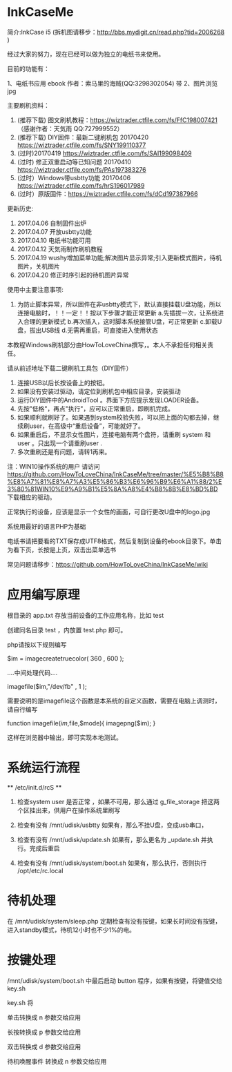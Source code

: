 # InkCaseMe

简介:InkCase i5  (拆机图请移步：http://bbs.mydigit.cn/read.php?tid=2006268 )

经过大家的努力，现在已经可以做为独立的电纸书来使用。

目前的功能有：

1、电纸书应用 ebook  作者：索马里的海贼(QQ:3298302054)
带
2、图片浏览   jpg 

主要刷机资料：
1. (推荐下载) 图文刷机教程：https://wiztrader.ctfile.com/fs/FfC198007421 （感谢作者：天気雨 QQ:727999552）
2. (推荐下载) DIY固件：最新二键刷机包 20170420 https://wiztrader.ctfile.com/fs/SNY199110377
3. (过时)20170419 https://wiztrader.ctfile.com/fs/SAI199098409
4. (过时) 修正双重启动等已知问题 20170410 https://wiztrader.ctfile.com/fs/PAs197383276
5. (过时）Windows带usbtty功能  20170406 https://wiztrader.ctfile.com/fs/hrS196017989
6. (过时）原版固件：https://wiztrader.ctfile.com/fs/dCd197387966

更新历史:
1. 2017.04.06 自制固件出炉
2. 2017.04.07 开放usbtty功能
3. 2017.04.10 电纸书功能可用
4. 2017.04.12 天気雨制作刷机教程
5. 2017.04.19 wushy增加菜单功能;解决图片显示异常;引入更新模式图片，待机图片，关机图片
6. 2017.04.20 修正时序引起的待机图片异常

使用中主要注意事项:
1. 为防止脚本异常，所以固件在非usbtty模式下，默认直接挂载U盘功能，所以连接电脑时，！！一定！！按以下步骤才能正常更新
   a.先插拔一次，让系统进入合理的更新模式
   b.再次插入，这时脚本系统接管U盘，可正常更新
   c.卸载U盘，拔出USB线
   d.无需再重启，可直接进入使用状态




本教程Windows刷机部分由HowToLoveChina撰写，。本人不承担任何相关责任。

请从前述地址下载二键刷机工具包（DIY固件） 

1. 连接USB以后长按设备上的按钮。
2. 如果没有安装过驱动，请定位到刷机包中相应目录，安装驱动
3. 运行DIY固件中的AndroidTool 。界面下方应提示发现LOADER设备。
4. 先按"低格"，再点"执行"，应可以正常重启，即刷机完成。
5. 如果顺利就刷好了。如果遇到system校验失败，可以把上面的勾都去掉，继续刷user，在高级中“重启设备”，可能就好了。
6. 如果重启后，不显示女性图片，连接电脑有两个盘符，请重刷 system 和 user 。只出现一个请重刷user .
7. 多次重刷还是有问题，请转1再来。

注：WIN10操作系统的用户 请访问 https://github.com/HowToLoveChina/InkCaseMe/tree/master/%E5%B8%B8%E8%A7%81%E8%A7%A3%E5%86%B3%E6%96%B9%E6%A1%88/2%E3%80%81WIN10%E9%A9%B1%E5%8A%A8%E4%B8%8B%E8%BD%BD  下载相应的驱动。

正常执行的设备，应该是显示一个女性的画面，可自行更改U盘中的logo.jpg 

系统用最好的语言PHP为基础

电纸书请把要看的TXT保存成UTF8格式，然后复制到设备的ebook目录下。单击为看下页，长按是上页，双击出菜单选书



常见问题请移步：https://github.com/HowToLoveChina/InkCaseMe/wiki


# 应用编写原理 

根目录的 app.txt 存放当前设备的工作应用名称，比如 test 

创建同名目录 test  ，内放置  test.php 即可。

php请按以下规则编写

$im = imagecreatetruecolor( 360 , 600 );

....中间处理代码....

imagefile($im,"/dev/fb" , 1 );

需要说明的是imagefile这个函数是本系统的自定义函数，需要在电脑上调测时，请自行编写

function imagefile($im,$file,$mode){
   imagepng($im); 
}

这样在浏览器中输出，即可实现本地测试。



# 系统运行流程 

** /etc/init.d/rcS **
1.   检查system user 是否正常 ，如果不可用，那么通过 g_file_storage 把这两个区挂出来，供用户在操作系统里刷写

2.   检查有没有 /mnt/udisk/usbtty 如果有，那么不挂U盘，变成usb串口，

3.   检查有没有 /mnt/udisk/update.sh 如果有，那么更名为  _update.sh 并执行。完成后重启

4.   检查有没有 /mnt/udisk/system/boot.sh 如果有，那么执行，否则执行  /opt/etc/rc.local


# 待机处理 

在 /mnt/udisk/system/sleep.php 定期检查有没有按键，如果长时间没有按键，进入standby模式，待机12小时也不少1%的电。


# 按键处理 

/mnt/udisk/system/boot.sh 中最后启动  button 程序，如果有按键，将键值交给 key.sh 

key.sh 将 

单击转换成 n 参数交给应用

长按转换成 p 参数交给应用

双击转换成 d 参数交给应用

待机唤醒事件 转换成 n 参数交给应用 


